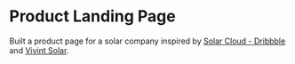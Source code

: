 # Product Landing Page
Built a product page for a solar company inspired by [Solar Cloud - Dribbble](https://dribbble.com/shots/3813392-Solar-cloud) and [Vivint Solar](https://www.vivintsolar.com/about-us).